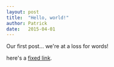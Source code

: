 ```yaml
---
layout: post
title:  "Hello, world!"
author: Patrick
date:   2015-04-01
---
```

Our first post... we're at a loss for words!

here's a [fixed link](www.google.com).
